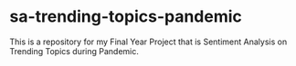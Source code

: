 # sa-trending-topics-pandemic
This is a repository for my Final Year Project that is Sentiment Analysis on Trending Topics during Pandemic.